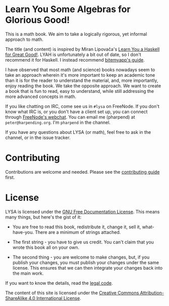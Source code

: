 # Learn You Some Algebras for Glorious Good!

This is a math book. We aim to take a logically rigorous, yet informal
approach to math.

The title (and content) is inspired by Miran Lipovača's
[Learn You a Haskell for Great Good!][lyah]. LYAH is unfortunately a bit
out of date, so I don't recommend it for Haskell. I instead recommend
[bitemyapp's guide][bmag].

[lyah]: http://learnyouahaskell.com/
[bmag]: https://github.com/bitemyapp/learnhaskell
[webchat]: https://webchat.freenode.net/?channels=%23lysa

I have observed that most math (and science) books nowadays seem to take
an approach wherein it's more important to keep an academic tone than it
is for the reader to understand the material, and, more importantly,
enjoy reading the book. We take the opposite approach. We want to create
a book that is fun to read, easy to understand, while still addressing
the more advanced concepts in math.

If you like chatting on IRC, come see us in `#lysa` on FreeNode. If you
don't know what IRC is, or you don't have a client set up, you can
connect through [FreeNode's webchat][webchat]. You can email me
(pharpend) at `peter@harpending.org`. I'm `pharpend` in the channel.

If you have any questions about LYSA (or math), feel free to ask in the
channel, or in the issue tracker.

# Contributing

Contributions are welcome and needed. Please see the
[contributing guide](https://github.com/learnyou/lysa/blob/master/en/CONTRIBUTING.md)
first.

# License

LYSA is licensed under the [GNU Free Documentation License][gfdl]. This
means many things, but here's the gist of it:

* You are free to read this book, redistribute it, change it, sell it,
  what-have-you. There are a minimum of strings attached.

* The first string - you have to give us credit. You can't claim that
  you wrote this book all on your own.

* The second thing - you are welcome to make changes, but, if you
  publish your changes, you must publish your changes under the same
  license. This ensures that we can then integrate your changes back
  into the main work.

If you want to know the details, read the [legal code][gfdl].

[gfdl]: http://www.gnu.org/licenses/fdl.html

The content of this site is licensed under the
[Creative Commons Attribution-ShareAlike 4.0 International License](http://creativecommons.org/licenses/by-sa/4.0/legalcode).
